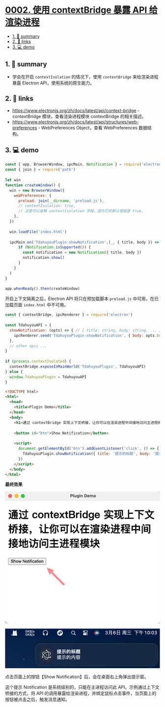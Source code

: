 # [0002. 使用 contextBridge 暴露 API 给渲染进程](https://github.com/Tdahuyou/electron/tree/main/0002.%20%E4%BD%BF%E7%94%A8%20contextBridge%20%E6%9A%B4%E9%9C%B2%20API%20%E7%BB%99%E6%B8%B2%E6%9F%93%E8%BF%9B%E7%A8%8B)

<!-- region:toc -->
- [1. 📝 summary](#1--summary)
- [2. 🔗 links](#2--links)
- [3. 💻 demo](#3--demo)
<!-- endregion:toc -->
## 1. 📝 summary
  - 学会在开启 `contextIsolation` 的情况下，使用 `contextBridge` 来给渲染进程暴露 Electron API，使用系统的原生能力。

## 2. 🔗 links

- https://www.electronjs.org/zh/docs/latest/api/context-bridge - contextBridge 模块，查看渲染进程模块 contextBridge 的相关描述。
- https://www.electronjs.org/zh/docs/latest/api/structures/web-preferences - WebPreferences Object，查看 WebPreferences 数据结构。

## 3. 💻 demo

```javascript
const { app, BrowserWindow, ipcMain, Notification } = require('electron')
const { join } = require('path')

let win
function createWindow() {
  win = new BrowserWindow({
    webPreferences: {
      preload: join(__dirname, 'preload.js'),
      // contextIsolation: true,
      // 这里可以省略 contextIsolation 字段，因为它的默认值就是 true。
    },
  })

  win.loadFile('index.html')

  ipcMain.on('TdahuyouPlugin-showNotification',(_, { title, body }) => {
      if (Notification.isSupported()) {
        const notification = new Notification({ title, body })
        notification.show()
      }
    }
  )
}

app.whenReady().then(createWindow)
```

开启上下文隔离之后，Electron API 将只在预加载脚本 `preload.js` 中可用，在已加载页面 `index.html` 中不可用。

```javascript
const { contextBridge, ipcRenderer } = require('electron')

const TdahuyouAPI = {
  showNotification: (opts) => { // { title: string, body: string, ... }
    ipcRenderer.send('TdahuyouPlugin-showNotification', { body: opts.body, title: opts.title })
  },
  // other apis ...
}

if (process.contextIsolated) {
  contextBridge.exposeInMainWorld('TdahuyouPlugin', TdahuyouAPI)
} else {
  window.TdahuyouPlugin = TdahuyouAPI
}
```

```html
<!DOCTYPE html>
<html>
  <head>
    <title>Plugin Demo</title>
  </head>
  <body>
    <h1>通过 contextBridge 实现上下文桥接，让你可以在渲染进程中间接地访问主进程模块</h1>

    <button id="btn">Show Notification</button>

    <script>
      document.getElementById('btn').addEventListener('click', () => {
        TdahuyouPlugin.showNotification({ title: '提示的标题', body: '提示的内容' })
      })
    </script>
  </body>
</html>
```

**最终效果**

![](md-imgs/2024-09-24-17-02-41.png)

![](md-imgs/2024-09-24-17-02-55.png)

点击页面上的按钮【Show Notification】后，会在桌面右上角弹出提示窗。

这个提示 Notification 是系统级别的，只能在主进程访问此 API。示例通过上下文桥接的方式，将 API 的调用暴露给渲染进程，并绑定鼠标点击事件，当页面上的按钮被点击之后，触发消息通知。


